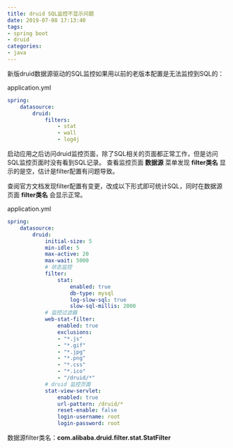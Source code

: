 ```yaml
---
title: druid SQL监控不显示问题
date: 2019-07-08 17:13:40
tags:
- spring boot
- druid
categories:
- java
---
```


新版druid数据源驱动的SQL监控如果用以前的老版本配置是无法监控到SQL的：

application.yml

```yaml
spring:
    datasource:
        druid:
            filters:
                - stat
                - wall
                - log4j
```

启动应用之后访问druid监控页面，除了SQL相关的页面都正常工作，但是访问SQL监控页面时没有看到SQL记录。
查看监控页面 **数据源** 菜单发现 **filter类名** 显示的是空，估计是filter配置有问题导致。

查阅官方文档发现filter配置有变更，改成以下形式即可统计SQL，同时在数据源页面 **filter类名** 会显示正常。

application.yml

```yaml
spring:
    datasource:
        druid:
            initial-size: 5
            min-idle: 5
            max-active: 20
            max-wait: 5000
            # 状态监控
            filter:
                stat:
                    enabled: true
                    db-type: mysql
                    log-slow-sql: true
                    slow-sql-millis: 2000
            # 监控过滤器
            web-stat-filter:
                enabled: true
                exclusions:
                - "*.js"
                - "*.gif"
                - "*.jpg"
                - "*.png"
                - "*.css"
                - "*.ico"
                - "/druid/*"
            # druid 监控页面
            stat-view-servlet:
                enabled: true
                url-pattern: /druid/*
                reset-enable: false
                login-username: root
                login-password: root
```

数据源filter类名：**com.alibaba.druid.filter.stat.StatFilter**
